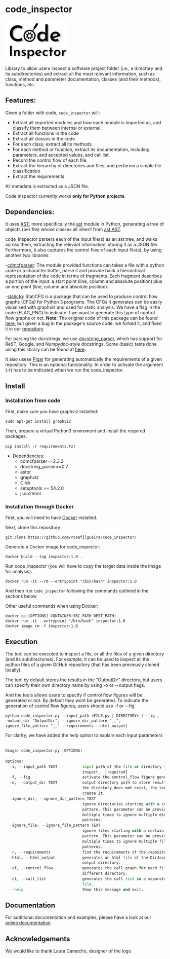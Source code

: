 # code_inspector

<img src="docs/images/logo.png" alt="logo" width="200"/>

Library to allow users inspect a software project folder (i.e., a directory and its subdirectories) and extract all the most relevant information, such as class, method and parameter documentation, classes (and their methods), functions, etc.

## Features:

Given a folder with code, `code_inspector` will:

- Extract all imported modules and how each module is imported as, and classify them between internal or external.
- Extract all functions in the code
- Extract all classes in the code
- For each class, extract all its methods.
- For each method or function, extract its documentation, including parameters, and accepted values, and call list.
- Record the control flow of each file.
- Extract the hierarchy of directories and files, and performs a simple file classification
- Extract the requirements

All metadata is extracted as a JSON file.


Code inspector currently works **only for Python projects**.

## Dependencies:

It uses [AST](https://en.wikipedia.org/wiki/Abstract_syntax_tree), more specifically
the [ast](https://docs.python.org/3/library/ast.html) module in Python, generating
a tree of objects (per file) whose classes all inherit from [ast.AST](https://docs.python.org/3/library/ast.html#ast.AST).

code_inspector parsers each of the input file(s) as an ast tree, and walks across them, extracting
the relevant information, storing it as a JSON file.  Furthermore, it also captures the control
flow of each input file(s), by using another two libraries:

-[cdmcfparser](https://pypi.org/project/cdmcfparser/): The module provided functions can takes a file with a python code or a character buffer, parse it and provide back a hierarchical representation of the code in terms of fragments. Each fragment describes a portion of the input: a start point (line, column and absolute position) plus an end point (line, column and absolute position).

-[staticfg](./staticfg): StatiCFG is a package that can be used to produce control flow graphs (CFGs) for Python 3 programs. The CFGs it generates can be easily visualised with graphviz and used for static analysis. We have a flag in the code (FLAG_PNG) to indicate if we want to generate this type of control flow graphs or not. **Note**: The original code of this package can be found [here](https://github.com/coetaur0/staticfg), but given a bug in the package's source code, we forked it, and fixed it in our [repository](./staticfg)  

For parsing the docstrings, we use [docstring_parser](https://pypi.org/project/docstring-parser/), which has support for  ReST, Google, and Numpydoc-style docstrings. Some (basic) tests done using this library can be found at [here](./test_docstring_parser/).

It also usese [Pigar](https://github.com/damnever/pigar) for generating automatically the requirements of a given repository. This is an optional funcionality. In order to activate the argument (-r) has to be indicated when we run the code_inspector.  

## Install

### Installation from code

First, make sure you have graphviz installed:

```
sudo apt-get install graphviz
```

Then, prepare a virtual Python3 enviroment and install the required packages.

`pip install -r requirements.txt`

- Dependencies: 
  - cdmcfparser==2.3.2
  - docstring_parser==0.7
  - astor
  - graphviz
  - Click
  - setuptools == 54.2.0
  - json2html

### Installation through Docker

First, you will need to have [Docker](https://docs.docker.com/get-started/) installed.

Next, clone this repository:

```
git clone https://github.com/rosafilgueira/code_inspector/
```

Generate a Docker image for code_inspector:

```
docker build --tag inspector:1.0 .
```

Run code_inspector (you will have to copy the target data inside the image for analysis):

```
docker run -it --rm --entrypoint "/bin/bash" inspector:1.0
```

And then run `code_inspector` following the commands outlined in the sections below


Other useful commands when using Docker:
```
docker cp [OPTIONS] CONTAINER:SRC_PATH DEST_PATH|-
docker run -it --entrypoint "/bin/bash" inspector:1.0
docker image rm -f inspector:1.0
```

## Execution

The tool can be executed to inspect a file, or all the files of a given directory (and its subdirectories).
For example, it can be used to inspect all the python files of a given GitHub repository (that has been previously cloned locally).

The tool by default stores the results in the "OutputDir" directory, but users can specify their own directory name by using -o or --output flags.

And the tools allows users to specify if control flow figures will be generated or not. By default they wont be generated. To indicate the generation of control flow figures, users should use -f or --fig.  


```
python code_inspector.py --input_path <FILE.py | DIRECTORY> [--fig , --output_dir "OutputDir", --ignore_dir_pattern "__", ignore_file_pattern "__" --requirements --html_output]
```

For clarity, we have added the help option to explain each input parameters

```python code_inspector.py --help

Usage: code_inspector.py [OPTIONS]

Options:
  -i, --input_path TEXT           input path of the file or directory to
                                  inspect.  [required]
  -f, --fig                       activate the control_flow figure generator.
  -o, --output_dir TEXT           output directory path to store results. If
                                  the directory does not exist, the tool will
                                  create it.
  -ignore_dir, --ignore_dir_pattern TEXT
                                  ignore directories starting with a certain
                                  pattern. This parameter can be provided
                                  multiple times to ignore multiple directory
                                  patterns.
  -ignore_file, --ignore_file_pattern TEXT
                                  ignore files starting with a certain
                                  pattern. This parameter can be provided
                                  multiple times to ignore multiple file
                                  patterns.
  -r, --requirements              find the requirements of the repository.
  -html, --html_output            generates an html file of the DirJson in the
                                  output directory.
  -cf, --control_flow             generates the call graph for each file in a
                                  different directory.
  -cl, --call_list                generates the call list in a separate html
                                  file.
  --help                          Show this message and exit.

```

## Documentation

For additional documentation and examples, please have a look at our [online documentation](https://code_inspector.readthedocs.io/en/latest/)

## Acknowledgements

We would like to thank Laura Camacho, designer of the logo
